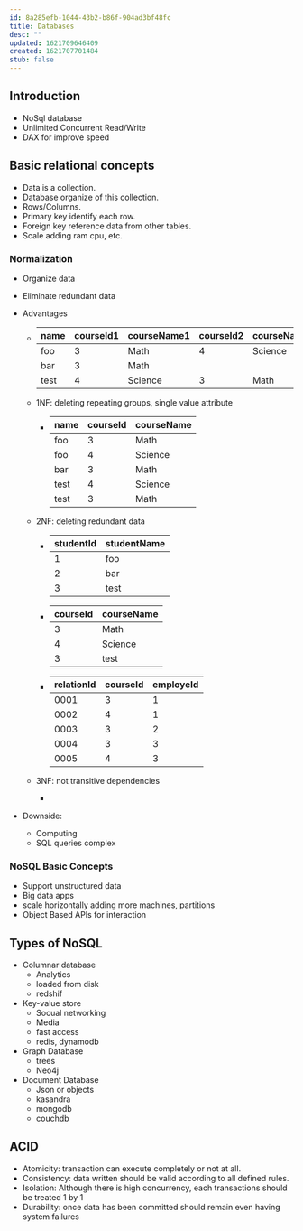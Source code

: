 ```yaml
---
id: 8a285efb-1044-43b2-b86f-904ad3bf48fc
title: Databases
desc: ""
updated: 1621709646409
created: 1621707701484
stub: false
---
```


## Introduction

- NoSql database
- Unlimited Concurrent Read/Write
- DAX for improve speed

## Basic relational concepts

- Data is a collection.
- Database organize of this collection.
- Rows/Columns.
- Primary key identify each row.
- Foreign key reference data from other tables.
- Scale adding ram cpu, etc.

### Normalization

- Organize data

- Eliminate redundant data

- Advantages

  - | name | courseId1 | courseName1 | courseId2 | courseName2 |
    | ---- | --------- | ----------- | --------- | ----------- |
    | foo  | 3         | Math        | 4         | Science     |
    | bar  | 3         | Math        |           |             |
    | test | 4         | Science     | 3         | Math        |

  - 1NF: deleting repeating groups, single value attribute

    - | name | courseId | courseName |
      | ---- | -------- | ---------- |
      | foo  | 3        | Math       |
      | foo  | 4        | Science    |
      | bar  | 3        | Math       |
      | test | 4        | Science    |
      | test | 3        | Math       |

  - 2NF: deleting redundant data

    - | studentId | studentName |
      | --------- | ----------- |
      | 1         | foo         |
      | 2         | bar         |
      | 3         | test        |

    - | courseId | courseName |
      | -------- | ---------- |
      | 3        | Math       |
      | 4        | Science    |
      | 3        | test       |

    - | relationId | courseId | employeId |
      | ---------- | -------- | --------- |
      | 0001       | 3        | 1         |
      | 0002       | 4        | 1         |
      | 0003       | 3        | 2         |
      | 0004       | 3        | 3         |
      | 0005       | 4        | 3         |

  - 3NF: not transitive dependencies

    -

- Downside:

  - Computing
  - SQL queries complex

### NoSQL Basic Concepts

- Support unstructured data
- Big data apps
- scale horizontally adding more machines, partitions
- Object Based APIs for interaction

## Types of NoSQL

- Columnar database
  - Analytics
  - loaded from disk
  - redshif
- Key-value store
  - Socual networking
  - Media
  - fast access
  - redis, dynamodb
- Graph Database
  - trees
  - Neo4j
- Document Database
  - Json or objects
  - kasandra
  - mongodb
  - couchdb

## ACID

- Atomicity: transaction can execute completely or not at all.
- Consistency: data written should be valid according to all defined rules.
- Isolation: Although there is high concurrency, each transactions should be treated 1 by 1
- Durability: once data has been committed should remain even having system failures
